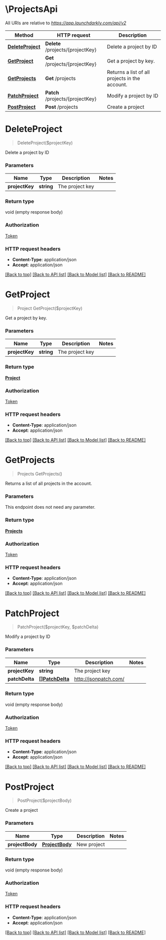 # \ProjectsApi

All URIs are relative to *https://app.launchdarkly.com/api/v2*

Method | HTTP request | Description
------------- | ------------- | -------------
[**DeleteProject**](ProjectsApi.md#DeleteProject) | **Delete** /projects/{projectKey} | Delete a project by ID
[**GetProject**](ProjectsApi.md#GetProject) | **Get** /projects/{projectKey} | Get a project by key.
[**GetProjects**](ProjectsApi.md#GetProjects) | **Get** /projects | Returns a list of all projects in the account.
[**PatchProject**](ProjectsApi.md#PatchProject) | **Patch** /projects/{projectKey} | Modify a project by ID
[**PostProject**](ProjectsApi.md#PostProject) | **Post** /projects | Create a project


# **DeleteProject**
> DeleteProject($projectKey)

Delete a project by ID


### Parameters

Name | Type | Description  | Notes
------------- | ------------- | ------------- | -------------
 **projectKey** | **string**| The project key | 

### Return type

void (empty response body)

### Authorization

[Token](../README.md#Token)

### HTTP request headers

 - **Content-Type**: application/json
 - **Accept**: application/json

[[Back to top]](#) [[Back to API list]](../README.md#documentation-for-api-endpoints) [[Back to Model list]](../README.md#documentation-for-models) [[Back to README]](../README.md)

# **GetProject**
> Project GetProject($projectKey)

Get a project by key.


### Parameters

Name | Type | Description  | Notes
------------- | ------------- | ------------- | -------------
 **projectKey** | **string**| The project key | 

### Return type

[**Project**](Project.md)

### Authorization

[Token](../README.md#Token)

### HTTP request headers

 - **Content-Type**: application/json
 - **Accept**: application/json

[[Back to top]](#) [[Back to API list]](../README.md#documentation-for-api-endpoints) [[Back to Model list]](../README.md#documentation-for-models) [[Back to README]](../README.md)

# **GetProjects**
> Projects GetProjects()

Returns a list of all projects in the account.


### Parameters
This endpoint does not need any parameter.

### Return type

[**Projects**](Projects.md)

### Authorization

[Token](../README.md#Token)

### HTTP request headers

 - **Content-Type**: application/json
 - **Accept**: application/json

[[Back to top]](#) [[Back to API list]](../README.md#documentation-for-api-endpoints) [[Back to Model list]](../README.md#documentation-for-models) [[Back to README]](../README.md)

# **PatchProject**
> PatchProject($projectKey, $patchDelta)

Modify a project by ID


### Parameters

Name | Type | Description  | Notes
------------- | ------------- | ------------- | -------------
 **projectKey** | **string**| The project key | 
 **patchDelta** | [**[]PatchDelta**](patchDelta.md)| http://jsonpatch.com/ | 

### Return type

void (empty response body)

### Authorization

[Token](../README.md#Token)

### HTTP request headers

 - **Content-Type**: application/json
 - **Accept**: application/json

[[Back to top]](#) [[Back to API list]](../README.md#documentation-for-api-endpoints) [[Back to Model list]](../README.md#documentation-for-models) [[Back to README]](../README.md)

# **PostProject**
> PostProject($projectBody)

Create a project


### Parameters

Name | Type | Description  | Notes
------------- | ------------- | ------------- | -------------
 **projectBody** | [**ProjectBody**](ProjectBody.md)| New project | 

### Return type

void (empty response body)

### Authorization

[Token](../README.md#Token)

### HTTP request headers

 - **Content-Type**: application/json
 - **Accept**: application/json

[[Back to top]](#) [[Back to API list]](../README.md#documentation-for-api-endpoints) [[Back to Model list]](../README.md#documentation-for-models) [[Back to README]](../README.md)

